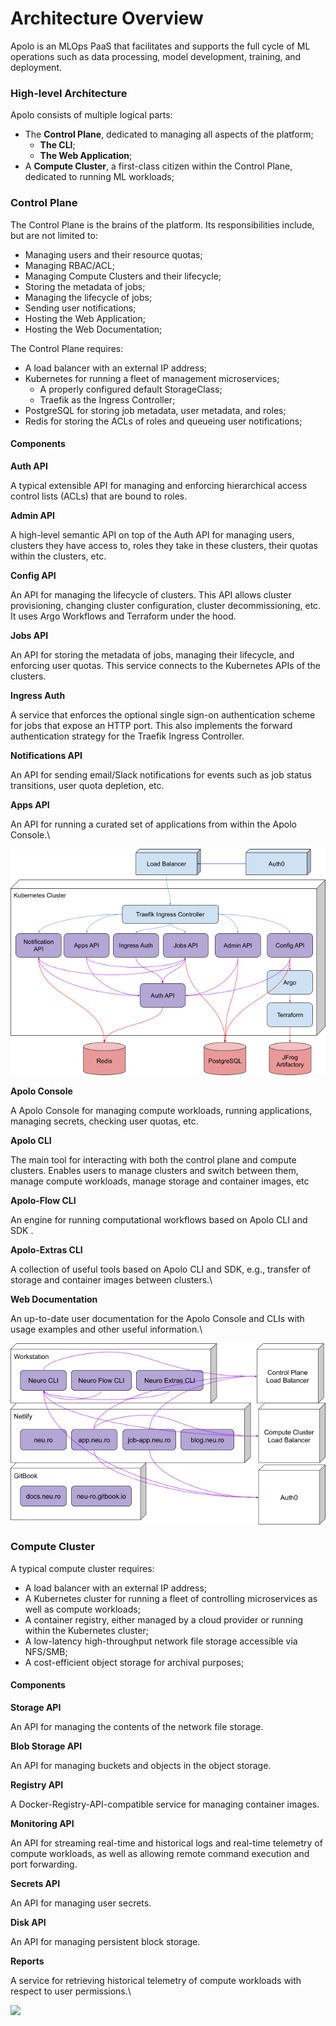 # Architecture Overview

Apolo is an MLOps PaaS that facilitates and supports the full cycle of ML operations such as data processing, model development, training, and deployment.

### High-level Architecture

Apolo consists of multiple logical parts:

* The **Control Plane**, dedicated to managing all aspects of the platform;
  * **The CLI**;
  * **The Web Application**;
* A **Compute Cluster**, a first-class citizen within the Control Plane, dedicated to running ML workloads;

### Control Plane

The Control Plane is the brains of the platform. Its responsibilities include, but are not limited to:

* Managing users and their resource quotas;
* Managing RBAC/ACL;
* Managing Compute Clusters and their lifecycle;
* Storing the metadata of jobs;
* Managing the lifecycle of jobs;
* Sending user notifications;
* Hosting the Web Application;
* Hosting the Web Documentation;

The Control Plane requires:

* A load balancer with an external IP address;
* Kubernetes for running a fleet of management microservices;
  * A properly configured default StorageClass;
  * Traefik as the Ingress Controller;
* PostgreSQL for storing job metadata, user metadata, and roles;
* Redis for storing the ACLs of roles and queueing user notifications;

#### Components

**Auth API**

A typical extensible API for managing and enforcing hierarchical access control lists (ACLs) that are bound to roles.

**Admin API**

A high-level semantic API on top of the Auth API for managing users, clusters they have access to, roles they take in these clusters, their quotas within the clusters, etc.

**Config API**

An API for managing the lifecycle of clusters. This API allows cluster provisioning, changing cluster configuration, cluster decommissioning, etc. It uses Argo Workflows and Terraform under the hood.

**Jobs API**

An API for storing the metadata of jobs, managing their lifecycle, and enforcing user quotas. This service connects to the Kubernetes APIs of the clusters.

**Ingress Auth**

A service that enforces the optional single sign-on authentication scheme for jobs that expose an HTTP port. This also implements the forward authentication strategy for the Traefik Ingress Controller.

**Notifications API**

An API for sending email/Slack notifications for events such as job status transitions, user quota depletion, etc.

**Apps API**

An API for running a curated set of applications from within the Apolo Console.\\

![](<../../.gitbook/assets/neu.ro-architecture-overview (1) (1).png>)

**Apolo Console**

A Apolo Console for managing compute workloads, running applications, managing secrets, checking user quotas, etc.

**Apolo CLI**

The main tool for interacting with both the control plane and compute clusters. Enables users to manage clusters and switch between them, manage compute workloads, manage storage and container images, etc

**Apolo-Flow CLI**

An engine for running computational workflows based on Apolo CLI and SDK .

**Apolo-Extras CLI**

A collection of useful tools based on Apolo CLI and SDK, e.g., transfer of storage and container images between clusters.\\

**Web Documentation**

An up-to-date user documentation for the Apolo Console and CLIs with usage examples and other useful information.\\

![](<../../.gitbook/assets/neu.ro-architecture-overview-2 (1).png>)

### Compute Cluster

A typical compute cluster requires:

* A load balancer with an external IP address;
* A Kubernetes cluster for running a fleet of controlling microservices as well as compute workloads;
* A container registry, either managed by a cloud provider or running within the Kubernetes cluster;
* A low-latency high-throughput network file storage accessible via NFS/SMB;
* A cost-efficient object storage for archival purposes;

#### Components

**Storage API**

An API for managing the contents of the network file storage.

**Blob Storage API**

An API for managing buckets and objects in the object storage.

**Registry API**

A Docker-Registry-API-compatible service for managing container images.

**Monitoring API**

An API for streaming real-time and historical logs and real-time telemetry of compute workloads, as well as allowing remote command execution and port forwarding.

**Secrets API**

An API for managing user secrets.

**Disk API**

An API for managing persistent block storage.

**Reports**

A service for retrieving historical telemetry of compute workloads with respect to user permissions.\\

![](https://github.com/neuro-inc/apolo-documentation/blob/master/docs/.gitbook/assets/neu.ro-architecture-overview-3%20\(1\).png)
